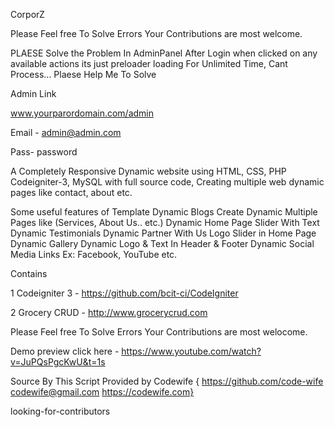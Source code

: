 CorporZ

Please Feel free To Solve Errors Your Contributions are most welcome.

PLAESE Solve the Problem In AdminPanel After Login when clicked on any available actions its just preloader loading For Unlimited Time, Cant Process...
Plaese Help Me To Solve



Admin Link

www.yourparordomain.com/admin

Email - admin@admin.com

Pass-   password



A Completely Responsive Dynamic website using HTML, CSS, PHP Codeigniter-3, MySQL with full source code, Creating multiple web dynamic pages like contact, about etc.

Some useful features of Template
Dynamic Blogs Create Dynamic Multiple Pages like (Services, About Us.. etc.) Dynamic Home Page Slider With Text Dynamic Testimonials Dynamic Partner With Us Logo Slider in Home Page Dynamic Gallery Dynamic Logo & Text In Header & Footer Dynamic Social Media Links Ex: Facebook, YouTube etc.

Contains

1 Codeigniter 3 - https://github.com/bcit-ci/CodeIgniter

2 Grocery CRUD - http://www.grocerycrud.com

Please Feel free To Solve Errors Your Contributions are most welocome.

Demo preview click here - https://www.youtube.com/watch?v=JuPQsPgcKwU&t=1s


Source By This Script Provided by Codewife { https://github.com/code-wife codewife@gmail.com https://codewife.com}



looking-for-contributors
